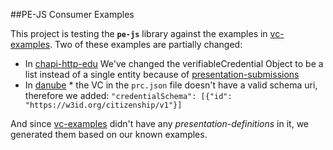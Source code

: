 ##PE-JS Consumer Examples

This project is testing the **`pe-js`** library against the examples in [vc-examples](https://github.com/w3c-ccg/vc-examples). Two of these examples are partially changed: 

* In [chapi-http-edu](https://github.com/w3c-ccg/vc-examples/tree/master/docs/chapi-http-edu) We've changed the verifiableCredential Object to be a list instead of a single entity because of [presentation-submissions](https://identity.foundation/presentation-exchange/#presentation-submissions)
* In [danube](https://github.com/w3c-ccg/vc-examples/blob/master/docs/prc/danube) * the VC in the `prc.json` file doesn't have a valid schema uri, therefore we added: `"credentialSchema": [{"id": "https://w3id.org/citizenship/v1"}]`

And since [vc-examples](https://github.com/w3c-ccg/vc-examples) didn't have any *presentation-definitions* in it, we generated them based on our known examples.